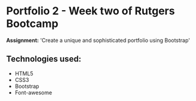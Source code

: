 # Portfolio 2 - Week two of Rutgers Bootcamp

**Assignment:** 'Create a unique and sophisticated portfolio using Bootstrap'

## Technologies used:
* HTML5
* CSS3
* Bootstrap
* Font-awesome